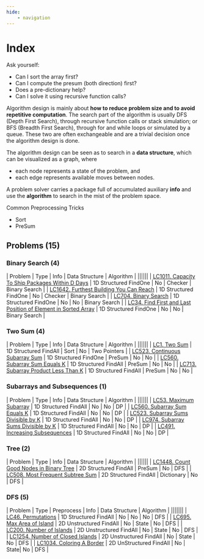 ```yaml
---
hide:
    - navigation    
---
```

# Index

Ask yourself:
- Can I sort the array first?
- Can I compute the presum (both direction) first?
- Does a pre-dictionary help?
- Can I solve it using recursive function calls?


Algorithm design is mainly about **how to reduce problem size and to avoid repetitive computation**. The search part of the algorithm is usually DFS (Depth First Search), through recursive function calls or stack simulation; or BFS (Breadth First Search), through for and while loops or simulated by a queue. These two are often exchangeable and are a trivial decision once the algorithm design is done.

The algorithm design can be seen as to search in a **data structure**, which can be visualized as a graph, where

- each node represents a state of the problem, and 
- each edge represents available moves between nodes.

A problem solver carries a package full of accumulated auxiliary **info** and use the **algorithm** to search in the mist of the problem space.

Common Preprocessing Tricks

- Sort
- PreSum


## Problems (15)
### Binary Search (4)
| Problem | Type | Info | Data Structure | Algorithm |
||||||
| [LC1011. Capacity To Ship Packages Within D Days](LC1011) | 1D Structured FindOne | No | Checker | Binary Search |
| [LC1642. Furthest Building You Can Reach](LC1642) | 1D Structured FindOne | No | Checker | Binary Search |
| [LC704. Binary Search](LC704) | 1D Structured FindOne | No | No | Binary Search |
| [LC34. Find First and Last Position of Element in Sorted Array](LC34) | 1D Structured FindOne | No | No | Binary Search |

### Two Sum (4)
| Problem | Type | Info | Data Structure | Algorithm |
||||||
| [LC1. Two Sum](LC1) | 1D Structured FindAll | Sort | No | Two Pointers |
| [LC523. Continuous Subarray Sum](LC523) | 1D Structured FindOne | PreSum | No | No |
| [LC560. Subarray Sum Equals K](LC560) | 1D Structured FindAll | PreSum | No | No |
| [LC713. Subarray Product Less Than K](LC713) | 1D Structured FindAll | PreSum | No | No |

### Subarrays and Subsequences (1)
| Problem | Type | Info | Data Structure | Algorithm |
||||||
| [LC53. Maximum Subarray](LC53) | 1D Structured FindAll | No | No | DP |
| [LC560. Subarray Sum Equals K](LC560) | 1D Structured FindAll | No | No | DP |
| [LC523. Subarray Sums Divisible by K](LC523) | 1D Structured FindAll | No | No | DP |
| [LC974. Subarray Sums Divisible by K](LC974) | 1D Structured FindAll | No | No | DP |
| [LC491. Increasing Subsequences](LC491) | 1D Structured FindAll | No | No | DP |


### Tree (2)
| Problem | Type | Info | Data Structure | Algorithm |
||||||
| [LC1448. Count Good Nodes in Binary Tree](LC1448) | 2D Structured FindAll | PreSum | No | DFS |
| [LC508. Most Frequent Subtree Sum](LC508) | 2D Structured FindAll | Dictionary | No | DFS |

### DFS (5)
| Problem | Type | Preprocess | Info | Data Structure | Algorithm |
|||||||
| [LC46. Permutations](LC46) | 1D Structured FindAll | No | No | No | DFS |
| [LC695. Max Area of Island](LC695) | 2D Unstructured FindAll | No | State | No | DFS |
| [LC200. Number of Islands](LC200) | 2D Unstructured FindAll | No | State | No | DFS |
| [LC1254. Number of Closed Islands](LC1254) | 2D Unstructured FindAll | No | State | No | DFS |
| [LC1034. Coloring A Border](LC1034) | 2D UnStructured FindAll | No | State| No | DFS |